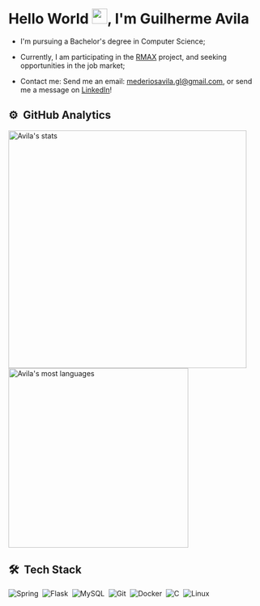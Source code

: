 <h1 align="left">Hello World <img src="https://em-content.zobj.net/source/microsoft-teams/363/waving-hand_1f44b.png" height="30px">, I'm Guilherme Avila</h1>

- I'm pursuing a Bachelor's degree in Computer Science;
  
- Currently, I am participating in the [RMAX](https://github.com/RMax-UVA) project, and seeking opportunities in the job market;

- Contact me: Send me an email: mederiosavila.gl@gmail.com, or send me a message on [LinkedIn](https://www.linkedin.com/in/avila-dev/)!

## ⚙️ &nbsp;GitHub Analytics

<p align="left">
<img width="470em" src="https://github-readme-stats.vercel.app/api?username=GM7Avila&show_icons=true&theme=nord" alt="Avila's stats"/>
<img width="355em" src="https://github-readme-stats.vercel.app/api/top-langs/?username=GM7Avila&layout=compact&theme=nord" alt="Avila's most languages"/>
</p>

## 🛠 &nbsp;Tech Stack

![Spring](https://img.shields.io/badge/-Spring-2e3440?style=flat-square&logo=spring&logoColor=green)&nbsp;
![Flask](https://img.shields.io/badge/-Flask-2e3440?style=flat-square&logo=flask&logoColor=white)&nbsp;
![MySQL](https://img.shields.io/badge/-MySQL-2e3440?style=flat-square&logo=mysql&logoColor=blue)&nbsp;
![Git](https://img.shields.io/badge/-Git-2e3440?style=flat-square&logo=git)&nbsp;
![Docker](https://img.shields.io/badge/-Docker-2e3440?style=flat-square&logo=docker)&nbsp;
![C](https://img.shields.io/badge/-Language-2e3440?style=flat-square&logo=c&logoColor=white)&nbsp;
![Linux](https://img.shields.io/badge/-Linux-2e3440?style=flat-square&logo=linux)&nbsp;

